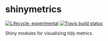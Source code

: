 # shinymetrics

<!-- badges: start -->
[![Lifecycle: experimental](https://img.shields.io/badge/lifecycle-experimental-orange.svg)](https://www.tidyverse.org/lifecycle/#experimental)
[![Travis build status](https://travis-ci.org/ramnathv/shinymetrics.svg?branch=master)](https://travis-ci.org/ramnathv/shinymetrics)
<!-- badges: end -->

Shiny modules for visualizing tidy metrics.
